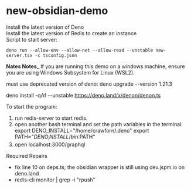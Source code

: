 # new-obsidian-demo

Install the latest version of Deno  
Install the latest version of Redis to create an instance  
Script to start server:  

`deno run --allow-env --allow-net --allow-read --unstable new-server.tsx -c tsconfig.json`


____Nates Notes_____
If you are running this demo on a windows machine, ensure you are using Windows Subsystem for Linux (WSL2).

must use deprecated version of deno:
deno upgrade --version 1.21.3

deno install -qAf --unstable https://deno.land/x/denon/denon.ts

To start the program:
1. run redis-server to start redis.
2. open another bash terminal and set the path variables in the terminal:
    export DENO_INSTALL="/home/crawforn/.deno"
    export PATH="$DENO_INSTALL/bin:$PATH"
3. open localhost:3000/graphql

Required Repairs
- fix line 10 on deps.ts; the obsidian wrapper is still using dev.jspm.io on deno.land
- redis-cli monitor | grep -i "rpush"